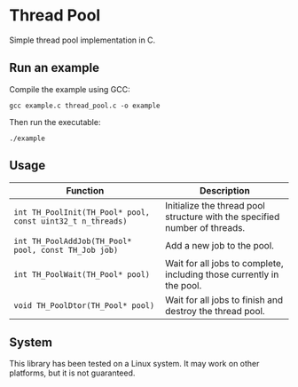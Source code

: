 # Thread Pool
Simple thread pool implementation in C. 

## Run an example
Compile the example using GCC:
```
gcc example.c thread_pool.c -o example
```
Then run the executable:
```
./example
```

## Usage

| Function | Description |
| --- | --- |
| `int TH_PoolInit(TH_Pool* pool, const uint32_t n_threads)` | Initialize the thread pool structure with the specified number of threads. |
| `int TH_PoolAddJob(TH_Pool* pool, const TH_Job job)` | Add a new job to the pool. |
| `int TH_PoolWait(TH_Pool* pool)` | Wait for all jobs to complete, including those currently in the pool. |
| `void TH_PoolDtor(TH_Pool* pool)` | Wait for all jobs to finish and destroy the thread pool. |

## System
This library has been tested on a Linux system. It may work on other platforms, but it is not guaranteed.

